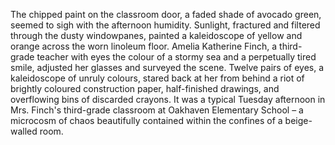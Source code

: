 The chipped paint on the classroom door, a faded shade of avocado green, seemed to sigh with the afternoon humidity.  Sunlight, fractured and filtered through the dusty windowpanes, painted a kaleidoscope of yellow and orange across the worn linoleum floor.  Amelia Katherine Finch, a third-grade teacher with eyes the colour of a stormy sea and a perpetually tired smile, adjusted her glasses and surveyed the scene.  Twelve pairs of eyes, a kaleidoscope of unruly colours, stared back at her from behind a riot of brightly coloured construction paper, half-finished drawings, and overflowing bins of discarded crayons.  It was a typical Tuesday afternoon in Mrs. Finch's third-grade classroom at Oakhaven Elementary School – a microcosm of chaos beautifully contained within the confines of a beige-walled room.
